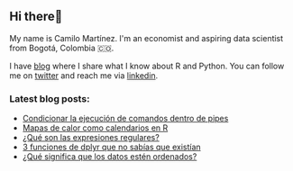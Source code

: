 ## Hi there👋

My name is Camilo Martínez. I'm an economist and aspiring data scientist from Bogotá, Colombia 🇨🇴.

I have [blog] where I share what I know about R and Python. You can follow me on [twitter] and reach me via [linkedin].

### Latest blog posts:

<!-- BLOG-POST-LIST:START -->
- [Condicionar la ejecución de comandos dentro de pipes](http://www.camartinezbu.com//posts/condicionar-la-ejecucion-de-comandos-dentro-de-pipes/)
- [Mapas de calor como calendarios en R](http://www.camartinezbu.com//posts/mapas-de-calor-como-calendarios-en-R/)
- [¿Qué son las expresiones regulares?](http://www.camartinezbu.com//posts/que-son-las-expresiones-regulares/)
- [3 funciones de dplyr que no sabías que existían](http://www.camartinezbu.com//posts/3-funciones-de-dplyr-que-no-sabias-que-existian/)
- [¿Qué significa que los datos estén ordenados?](http://www.camartinezbu.com//posts/que-significa-que-los-datos-esten-ordenados/)
<!-- BLOG-POST-LIST:END -->


[blog]: https://camartinezbu.com
[twitter]: https://twitter.com/camartinezbu
[linkedin]: https://www.linkedin.com/in/camartinezbu/
